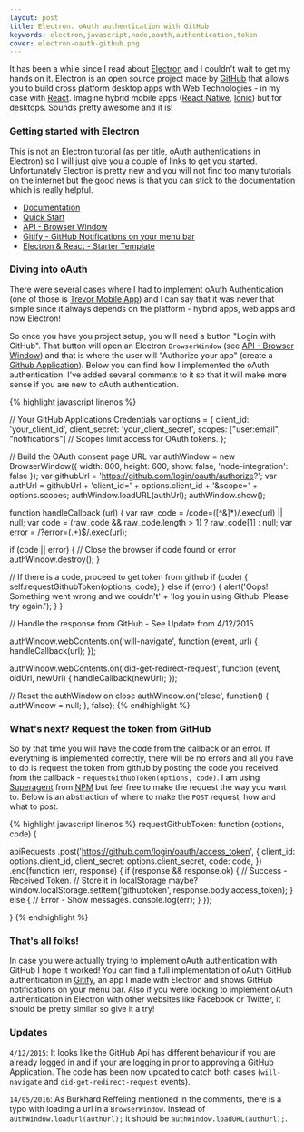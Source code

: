 ```yaml
---
layout: post
title: Electron. oAuth authentication with GitHub
keywords: electron,javascript,node,oauth,authentication,token
cover: electron-oauth-github.png
---
```


It has been a while since I read about [Electron](http://electron.atom.io/) and I couldn't wait to get my hands on it. Electron is an open source project made by [GitHub](http://www.github.com/) that allows you to build cross platform desktop apps with Web Technologies - in my case with [React](https://facebook.github.io/react/). Imagine hybrid mobile apps ([React Native](https://facebook.github.io/react-native/), [Ionic](http://www.ionicframework.com/)) but for desktops. Sounds pretty awesome and it is!

<!--more-->

### Getting started with Electron
This is not an Electron tutorial (as per title, oAuth authentications in Electron) so I will just give you a couple of links to get you started. Unfortunately Electron is pretty new and you will not find too many tutorials on the internet but the good news is that you can stick to the documentation which is really helpful.

  - [Documentation](https://github.com/atom/electron/tree/master/docs#readme)
  - [Quick Start](https://github.com/atom/electron/blob/master/docs/tutorial/quick-start.md)
  - [API - Browser Window](https://github.com/atom/electron/blob/master/docs/api/browser-window.md)
  - [Gitify - GitHub Notifications on your menu bar](https://github.com/ekonstantinidis/gitify)
  - [Electron & React - Starter Template](https://github.com/DenisVuyka/electron-react)


### Diving into oAuth
There were several cases where I had to implement oAuth Authentication (one of those is [Trevor Mobile App](http://www.trevorapp.com/)) and I can say that it was never that simple since it always depends on the platform - hybrid apps, web apps and now Electron!

So once you have you project setup, you will need a button "Login with GitHub". That button will open an Electron `BrowserWindow` (see [API - Browser Window](https://github.com/atom/electron/blob/master/docs/api/browser-window.md)) and that is where the user will "Authorize your app" (create a [Github Application](https://github.com/settings/developers)). Below you can find how I implemented the oAuth authentication. I've added several comments to it so that it will make more sense if you are new to oAuth authentication.

{% highlight javascript linenos %}

// Your GitHub Applications Credentials
var options = {
    client_id: 'your_client_id',
    client_secret: 'your_client_secret',
    scopes: ["user:email", "notifications"] // Scopes limit access for OAuth tokens.
};

// Build the OAuth consent page URL
var authWindow = new BrowserWindow({ width: 800, height: 600, show: false, 'node-integration': false });
var githubUrl = 'https://github.com/login/oauth/authorize?';
var authUrl = githubUrl + 'client_id=' + options.client_id + '&scope=' + options.scopes;
authWindow.loadURL(authUrl);
authWindow.show();

function handleCallback (url) {
  var raw_code = /code=([^&]*)/.exec(url) || null;
  var code = (raw_code && raw_code.length > 1) ? raw_code[1] : null;
  var error = /\?error=(.+)$/.exec(url);

  if (code || error) {
    // Close the browser if code found or error
    authWindow.destroy();
  }

  // If there is a code, proceed to get token from github
  if (code) {
    self.requestGithubToken(options, code);
  } else if (error) {
    alert('Oops! Something went wrong and we couldn\'t' +
      'log you in using Github. Please try again.');
  }
}

// Handle the response from GitHub - See Update from 4/12/2015

authWindow.webContents.on('will-navigate', function (event, url) {
  handleCallback(url);
});

authWindow.webContents.on('did-get-redirect-request', function (event, oldUrl, newUrl) {
  handleCallback(newUrl);
});

// Reset the authWindow on close
authWindow.on('close', function() {
    authWindow = null;
}, false);
{% endhighlight %}


### What's next? Request the token from GitHub
So by that time you will have the code from the callback or an error. If everything is implemented correctly, there will be no errors and all you have to do is request the token from github by posting the code you received from the callback - `requestGithubToken(options, code)`. I am using [Superagent](https://www.npmjs.com/package/superagent) from [NPM](https://www.npmjs.com/) but feel free to make the request the way you want to. Below is an abstraction of where to make the `POST` request, how and what to post.

{% highlight javascript linenos %}
requestGithubToken: function (options, code) {

  apiRequests
    .post('https://github.com/login/oauth/access_token', {
      client_id: options.client_id,
      client_secret: options.client_secret,
      code: code,
    })
    .end(function (err, response) {
      if (response && response.ok) {
        // Success - Received Token.
        // Store it in localStorage maybe?
        window.localStorage.setItem('githubtoken', response.body.access_token);
      } else {
        // Error - Show messages.
        console.log(err);
      }
    });

}
{% endhighlight %}


### That's all folks!
In case you were actually trying to implement oAuth authentication with GitHub I hope it worked! You can find a full implementation of oAuth GitHub authentication in [Gitify](https://github.com/ekonstantinidis/gitify), an app I made with Electron and shows GitHub notifications on your menu bar. Also if you were looking to implement oAuth authentication in Electron with other websites like Facebook or Twitter, it should be pretty similar so give it a try!


### Updates
`4/12/2015`: It looks like the GitHub Api has different behaviour if you are already logged in and if your are logging in prior to  approving a GitHub Application. The code has been now updated to catch both cases (`will-navigate` and `did-get-redirect-request` events).

`14/05/2016`: As Burkhard Reffeling mentioned in the comments, there is a typo with loading a url in a `BrowserWindow`. Instead of `authWindow.loadUrl(authUrl);` it should be `authWindow.loadURL(authUrl);`.
